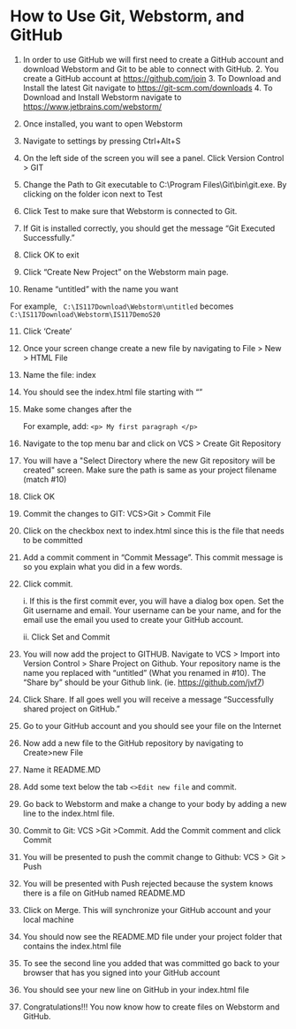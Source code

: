 # How to Use Git, Webstorm, and GitHub
1. In order to use GitHub we will first need to create
a GitHub account and download Webstorm and Git to be 
able to connect with GitHub.
   2. You create a GitHub account at https://github.com/join
   3. To Download and Install the latest Git navigate to https://git-scm.com/downloads
   4. To Download and Install Webstorm navigate to https://www.jetbrains.com/webstorm/


2. Once installed, you want to open Webstorm 

3. Navigate to settings by pressing Ctrl+Alt+S

4. On the left side of the screen you will see a panel. Click Version Control > GIT 
 
5. Change the Path to Git executable to C:\Program Files\Git\bin\git.exe. By clicking on the folder icon next to Test

6. Click Test to make sure that Webstorm is connected to Git.

7. If Git is installed correctly, you should get the message “Git Executed Successfully.”
   
8. Click OK to exit 

9. Click “Create New Project” on the Webstorm main page.
   
10. Rename “untitled” with the name you want

   For example,
    ``` C:\IS117Download\Webstorm\untitled``` becomes ```C:\IS117Download\Webstorm\IS117DemoS20 ```

11. Click ‘Create’
    
12. Once your screen change create a new file by navigating to File > New > HTML File
    
13. Name the file: index

14. You should see the index.html file starting with “<!DOCTYPE html>”
    
15. Make some changes after the <body>

    For example, add: ```<p> My first paragraph </p>```


16. Navigate to the top menu bar and click on VCS > Create Git Repository
    
17. You will have a "Select Directory where the new Git repository will be created" screen. Make sure the path is same as your project filename (match #10)
    
18. Click OK

19. Commit the changes to GIT: VCS>Git > Commit File  
    
20. Click on the checkbox next to index.html since this is the file that needs to be committed
    
21. Add a commit comment in “Commit Message”. This commit message is so you explain what you did in a few words. 

22. Click commit. 

    i. If this is the first commit ever, you will have a dialog box open. Set the Git username and email. Your username can be your name, and for the email use the email you used to create your GitHub account.

    ii. Click Set and Commit


23. You will now add the project to GITHUB. Navigate to  VCS > Import into Version Control > Share Project on Github. Your repository name is the name you replaced with “untitled” (What you renamed in #10). The “Share by” should be your Github link.
    (ie. https://github.com/jvf7)

24. Click Share. If all goes well you will receive a message “Successfully shared project on GitHub.”
    
25. Go to your GitHub account and you should see your file on the Internet
    
26. Now add a new file to the GitHub repository by navigating to Create>new File
    
27. Name it README.MD
    
28. Add some text below the tab ```<>Edit new file``` and commit.
    
29. Go back to Webstorm and make a change to your body by adding a new line to the index.html file.

30. Commit to Git: VCS >Git >Commit. Add the Commit comment and click Commit
    
31. You will be presented to push the commit change to Github: VCS > Git > Push
    
32. You will be presented with Push rejected because the system knows there is a file on GitHub named README.MD
    
33. Click on Merge. This will synchronize your GitHub account and your local machine 

34. You should now see the README.MD file under your project folder that contains the index.html file
    
35. To see the second line you added that was committed go back to your browser that has you signed into your GitHub account
    
36. You should see your new line on GitHub in your index.html file
    
37. Congratulations!!! You now know how to create files on Webstorm and GitHub.



